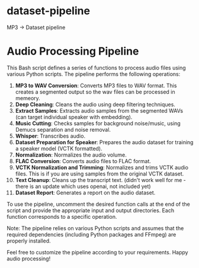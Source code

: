 # dataset-pipeline
MP3 -> Dataset pipeline 

# Audio Processing Pipeline

This Bash script defines a series of functions to process audio files using various Python scripts. The pipeline performs the following operations:

1. **MP3 to WAV Conversion**: Converts MP3 files to WAV format. This creates a segmented output so the wav files can be processed in memeory.
2. **Deep Cleaning**: Cleans the audio using deep filtering techniques.
3. **Extract Samples**: Extracts audio samples from the segmented WAVs (can target individual speaker with embedding).
4. **Music Cutting**: Checks samples for background noise/music, using Demucs separation and noise removal.
5. **Whisper**: Transcribes audio.
6. **Dataset Preparation for Speaker**: Prepares the audio dataset for training a speaker model (VCTK formatted).
7. **Normalization**: Normalizes the audio volume.
8. **FLAC Conversion**: Converts audio files to FLAC format.
9. **VCTK Normalization and Trimming**: Normalizes and trims VCTK audio files. This is if you are using samples from the original VCTK dataset.
10. **Text Cleanup**: Cleans up the transcript text. (didn't work well for me - there is an update which uses openai, not included yet)
11. **Dataset Report**: Generates a report on the audio dataset.

To use the pipeline, uncomment the desired function calls at the end of the script and provide the appropriate input and output directories. Each function corresponds to a specific operation.

Note: The pipeline relies on various Python scripts and assumes that the required dependencies (including Python packages and FFmpeg) are properly installed.

Feel free to customize the pipeline according to your requirements. Happy audio processing!


